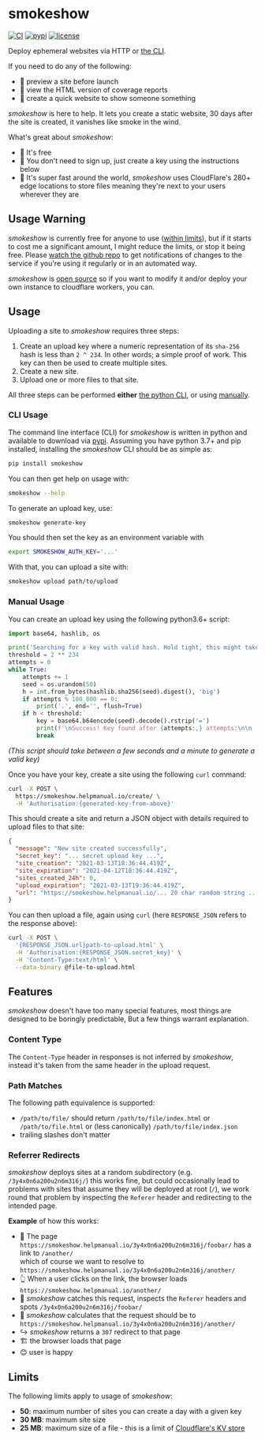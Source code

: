 # smokeshow

[![CI](https://github.com/samuelcolvin/smokeshow/workflows/CI/badge.svg?event=push)](https://github.com/samuelcolvin/smokeshow/actions?query=event%3Apush+branch%3Amain+workflow%3ACI)
[![pypi](https://img.shields.io/pypi/v/smokeshow.svg)](https://pypi.python.org/pypi/smokeshow)
[![license](https://img.shields.io/github/license/samuelcolvin/smokeshow.svg)](https://github.com/samuelcolvin/smokeshow/blob/master/LICENSE)

Deploy ephemeral websites via HTTP or [the CLI](#cli-usage).

If you need to do any of the following:
* 🚀 preview a site before launch
* 🙈 view the HTML version of coverage reports
* 👀 create a quick website to show someone something

_smokeshow_ is here to help. It lets you create a static website, 30 days after the site is created, it vanishes
like smoke in the wind.

What's great about _smokeshow_:
* 💸 It's free
* 🔑 You don't need to sign up, just create a key using the instructions below
* 💨 It's super fast around the world, _smokeshow_ uses CloudFlare's 280+ edge locations to store files meaning
  they're next to your users wherever they are

## Usage Warning

_smokeshow_ is currently free for anyone to use ([within limits](#limits)), but if it starts to cost me a 
significant amount, I might reduce the limits, or stop it being free.
Please [watch the github repo](https://github.com/samuelcolvin/smokeshow)
to get notifications of changes to the service if you're using it regularly or in an automated way.

_smokeshow_ is [open source](https://github.com/samuelcolvin/smokeshow) so if you want to modify it and/or deploy
your own instance to cloudflare workers, you can.

## Usage

Uploading a site to _smokeshow_ requires three steps:

1. Create an upload key where a numeric representation of its `sha-256` hash is less than `2 ^ 234`. 
   In other words; a simple proof of work. This key can then be used to create multiple sites.
2. Create a new site.
3. Upload one or more files to that site.

All three steps can be performed **either** [the python CLI](#cli-usage), or using [manually](#manual-usage).

### CLI Usage

The command line interface (CLI) for _smokeshow_ is written in python and available to download via 
[pypi](https://pypi.org/project/smokeshow/). Assuming you have python 3.7+ and pip installed, installing
the _smokeshow_ CLI should be as simple as:

```bash
pip install smokeshow
```

You can then get help on usage with:

```bash
smokeshow --help
```

To generate an upload key, use:

```bash
smokeshow generate-key
```

You should then set the key as an environment variable with

```bash
export SMOKESHOW_AUTH_KEY='...'
```

With that, you can upload a site with:

```bash
smokeshow upload path/to/upload
```

### Manual Usage

You can create an upload key using the following python3.6+ script:

```python
import base64, hashlib, os

print('Searching for a key with valid hash. Hold tight, this might take a minute...')
threshold = 2 ** 234
attempts = 0
while True:
    attempts += 1
    seed = os.urandom(50)
    h = int.from_bytes(hashlib.sha256(seed).digest(), 'big')
    if attempts % 100_000 == 0:
        print('.', end='', flush=True)
    if h < threshold:
        key = base64.b64encode(seed).decode().rstrip('=')
        print(f'\nSuccess! Key found after {attempts:,} attempts:\n\n    {key}\n')
        break
```
_(This script should take between a few seconds and a minute to generate a valid key)_

Once you have your key, create a site using the following `curl` command:

```bash
curl -X POST \
  https://smokeshow.helpmanual.io/create/ \
  -H 'Authorisation:{generated-key-from-above}'
```

This should create a site and return a JSON object with details required
to upload files to that site:

```json
{
  "message": "New site created successfully",
  "secret_key": "... secret upload key ...",
  "site_creation": "2021-03-13T18:36:44.419Z",
  "site_expiration": "2021-04-12T18:36:44.419Z",
  "sites_created_24h": 0,
  "upload_expiration": "2021-03-13T19:36:44.419Z",
  "url": "https://smokeshow.helpmanual.io/... 20 char random string .../"
}
```

You can then upload a file, again using `curl` (here `RESPONSE_JSON` refers to the response above):

```bash
curl -X POST \
  '{RESPONSE_JSON.url}path-to-upload.html' \
  -H 'Authorisation:{RESPONSE_JSON.secret_key}' \
  -H 'Content-Type:text/html' \
  --data-binary @file-to-upload.html
```

## Features

_smokeshow_ doesn't have too many special features, most things are designed to be
boringly predictable, But a few things warrant explanation.

### Content Type

The `Content-Type` header in responses is not inferred by _smokeshow_, instead it's taken from the same
header in the upload request.

### Path Matches

The following path equivalence is supported:
* `/path/to/file/` should return `/path/to/file/index.html` or `/path/to/file.html` or 
  (less canonically) `/path/to/file/index.json`
* trailing slashes don't matter

### Referrer Redirects

_smokeshow_ deploys sites at a random subdirectory (e.g. `/3y4x0n6a200u2n6m316j/`) this works fine, but could occasionally
lead to problems with sites that assume they will be deployed at root (`/`), we work round that problem by
inspecting the `Referer` header and redirecting to the intended page.

**Example** of how this works:
* 🔗 The page `https://smokeshow.helpmanual.io/3y4x0n6a200u2n6m316j/foobar/` has a link to `/another/` \
  which of course we want to resolve to `https://smokeshow.helpmanual.io/3y4x0n6a200u2n6m316j/another/`
* 👆 When a user clicks on the link, the browser loads `https://smokeshow.helpmanual.io/another/`
* 🎯 _smokeshow_ catches this request, inspects the `Referer` headers and spots `/3y4x0n6a200u2n6m316j/foobar/`
* 🤔 _smokeshow_ calculates that the request should be to `https://smokeshow.helpmanual.io/3y4x0n6a200u2n6m316j/another/`
* ↪️ _smokeshow_ returns a `307` redirect to that page
* 🏗️ the browser loads that page
* 😊 user is happy

## Limits

The following limits apply to usage of _smokeshow_:
* **50**: maximum number of sites you can create a day with a given key
* **30 MB**: maximum site size
* **25 MB**: maximum size of a file - this is a limit of [Cloudflare's KV store](https://developers.cloudflare.com/workers/platform/limits#kv-limits)
